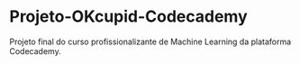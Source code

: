 # Projeto-OKcupid-Codecademy
Projeto final do curso profissionalizante de Machine Learning da plataforma Codecademy.
